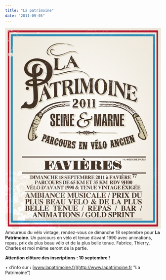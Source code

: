 ```yaml
---
title: "La patrimoine"
date: "2011-09-05"
---
```


[![](images/affiche-la-patrimoine.jpg "La patrimoine")](http://www.guidoline.com/wp-content/uploads/2011/09/affiche-la-patrimoine.jpg) Amoureux du vélo vintage, rendez-vous ce dimanche 18 septembre pour **La Patrimoine**. Un parcours en vélo et tenue d’avant 1990 avec animations, repas, prix du plus beau vélo et de la plus belle tenue. Fabrice, Thierry, Charles et moi même seront de la partie.

**Attention clôture des inscriptions : 10 septembre !**

\+ d'info sur **:** [www.lapatrimoine.fr](http://www.lapatrimoine.fr "La Patrimoine")
